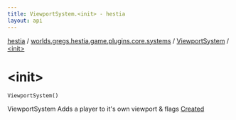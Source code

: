 ```yaml
---
title: ViewportSystem.<init> - hestia
layout: api
---
```


<div class='api-docs-breadcrumbs'><a href="../../index.html">hestia</a> / <a href="../index.html">worlds.gregs.hestia.game.plugins.core.systems</a> / <a href="index.html">ViewportSystem</a> / <a href="./-init-.html">&lt;init&gt;</a></div>

# &lt;init&gt;

<div class="signature"><code><span class="identifier">ViewportSystem</span><span class="symbol">(</span><span class="symbol">)</span></code></div>

ViewportSystem
Adds a player to it's own viewport &amp; flags <a href="../../worlds.gregs.hestia.game.plugins.core.components.entity/-created/index.html">Created</a>

